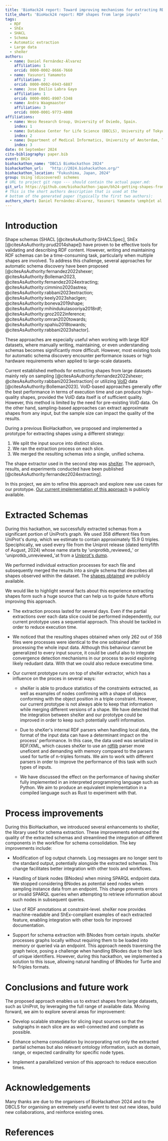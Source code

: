 ```yaml
---
title: 'BioHack24 report: Toward improving mechanisms for extracting RDF shapes from large inputs'
title_short: 'BioHack24 report: RDF shapes from large inputs'
tags:
  - RDF
  - ShEx
  - SHACL
  - Schema
  - Automatic extraction
  - Large data
  - sheXer
authors:
  - name: Daniel Fernández-Álvarez
    affiliation: 1
    orcid: 0000-0002-8666-7660
  - name: Yasunori Yamamoto
    affiliation: 2
    orcid: 0000-0002-6943-6887
  - name: Jose Emilio Labra Gayo
    affiliation: 1
    orcid: 0000-0001-8907-5348
  - name: Andra Waagmaaster
    affiliation: 3
    orcid: 0000-0001-9773-4008
affiliations:
  - name: Weso Research Group, University of Oviedo, Spain.
    index: 1
  - name: Database Center for Life Science (DBCLS), University of Tokyo Kashiwa-no-ha Campus Station Satellite 6F. 178-4-4 Wakashiba, Kashiwa-shi, Chiba, Japan.
    index: 2
  - name: Department of Medical Informatics, University of Amsterdam, The Netherlands.
    index: 3
date: 04 September 2024
cito-bibliography: paper.bib
event: BH24
biohackathon_name: "DBCLS BioHackathon 2024"
biohackathon_url:   "http://2024.biohackathon.org/"
biohackathon_location: "Fukushima, Japan, 2024"
group: Using (discovered) schemes
# URL to project git repo --- should contain the actual paper.md:
git_url: https://github.com/biohackathon-japan/bh24-getting-shapes-from-large-rdf-inputs
# This is the short authors description that is used at the
# bottom of the generated paper (typically the first two authors):
authors_short: Daniel Fernández-Álvarez, Yasunori Yamamoto \emph{et al.}
---
```



# Introduction



Shape schemas (SHACL [@citesAsAuthority:SHACLSpec], ShEx [@citesAsAuthority:prud2014shape]) have proven to be effective tools for validating and describing RDF content. However, writing and maintaining RDF schemas can be a time-consuming task, particularly when multiple shapes are involved. To address this challenge, several approaches for automatic schema discovery have been proposed [@citesAsAuthority:fernandez2022shexer; @citesAsAuthority:Bolleman2023, @citesAsAuthority:fernandez2024extracting; @citesAsAuthority:cimmino2020astrea; @citesAsAuthority:rabbani2023extraction; @citesAsAuthority:keely2023shaclgen; @citesAsAuthority:boneva2019shape; @citesAsAuthority:mihindukulasooriya2018rdf; @citesAsAuthority:groz2022inference; @citesAsAuthority:omran2020towards; @citesAsAuthority:spahiu2018towards; @citesAsAuthority:rabbani2023shactor]. 

These approaches are especially useful when working with large RDF datasets, where manually writing, maintaining, or even understanding schemas becomes significantly more difficult. However, most existing tools for automatic schema discovery encounter performance issues or high hardware requirements when applied to large-scale datasets.

Current established methods for extracting shapes from large datasets mainly rely on sampling [@citesAsAuthority:fernandez2022shexer; @citesAsAuthority:rabbani2023extraction] or utilizing [VoID](https://www.w3.org/TR/void/) data [@citesAsAuthority:Bolleman2023]. VoID-based approaches generally offer the best performance in terms of execution time and can produce high-quality shapes, provided the VoID data itself is of sufficient quality. However, this method is limited by the need for pre-existing VoID data. On the other hand, sampling-based approaches can extract approximate shapes from any input, but the sample size can impact the quality of the results.

During a previous BioHackathon, we proposed and implemented a prototype for extracting shapes using a different strategy:

1. We split the input source into distinct slices.
2. We ran the extraction process on each slice.
3. We merged the resulting schemas into a single, unified schema.

The shape extractor used in the second step was [sheXer](https://github.com/DaniFdezAlvarez/shexer). The approach, results, and experiments conducted have been published [@citesAsAuthority:fernandez2024extracting].


In this project, we aim to refine this approach and explore new use cases for our prototype. [Our current implementation of this approach](https://github.com/shex-consolidator/shex-consolidator) is publicly available. 


# Extracted Schemas

During this hackathon, we successfully extracted schemas from a significant portion of UniProt’s graph. We used 358 different files from UniProt's dump, which we estimate to contain approximately 15.9 G triples. Speciphically, we used every file from the Uniprot release (dated tentyfifth of August, 2024) whose name starts by 'uniprotkb_reviewed_' or 'uniprotkb_unreviewed_'at  from a [Uniprot's dump](https://rdfportal.org/download/uniprot/20240826/).


We performed individual extraction processes for each file and subsequently merged the results into a single schema that describes all shapes observed within the dataset. The [shapes obtained](https://github.com/biohackathon-japan/bh24-getting-shapes-from-large-rdf-inputs/blob/main/data/uniprotkb_consolidated_358.shex) are publicly available.

We would like to highlight several facts about this experience extracting shapes form such a huge source that can help us to guide future efforts improving this approach.

* The extraction process lasted for several days. Even if the partial extractions over each data slice could be performed independently, our current prototype uses a sequential approach. This should be tackled in order to reduce execution time.

* We noticed that the resulting shapes obtained when only 262 out of 358 files were processes were identical to the one sobtained after processing the whole input data. Although this behaviour cannot be generalized to every input source, it could be useful also to integrate convergence detection mechanisms in our process to avoid exploring likely redudant data. With that we could also reduce executime time. 

* Our current prototype runs on top of sheXer extractor, which has a  influence on the proces in several ways:
  
  * sheXer is able to produce statistics of the constraints extracted, as well as examples of nodes confirming with a shape of objecs conforming with the object position in a triple constraint. However, our current prototype is not always able to keep that information while merging different versions of a shape. We have detected that the integration between sheXer and our prototype could be improved in order to keep such potentially usefil information.
  
  * Due to sheXer's internal RDF parsers when handling local data, the format of the input data can have a determinant impact on the process' performance. In this case, the data used was serialized in RDF/XML, which causes sheXer to use an [rdflib](https://rdflib.readthedocs.io/en/stable/) parser more uneficent and demanding with memory compared to the parsers used for turtle of n-triples formats. We aim to work with different parsers in order to improve the performance of this task with such types of inputs.

  * We have discussed the effect on the performance of having sheXer fully implemented in an interpreted programming language such as Python. We aim to produce an equivalent implementation in a compiled language such as Rust to experiment with that.


# Process improvements

During this BioHackathon, we introduced several enhancements to sheXer, the library used for schema extraction. These improvements enhanced the quality of the extracted schemas and streamlined the integration of different components in the workflow for schema consolidation. The key improvements include:


* Modification of log output channels. Log messages are no longer sent to the standard output, potentially alongside the extracted schemas. This change facilitates better integration with other tools and workflows.

* Handling of blank nodes (BNodes) when mining SPARQL endpoint data. We stopped considering BNodes as potential seed nodes when sampling instance data from an endpoint. This change prevents errors or invalid SPARQL queries when attempting to retrieve information about such nodes in subsequent queries.

* Use of RDF annotations at constraint-level. sheXer now provides machine-readable and ShEx-compliant examples of each extracted feature, enabling integration with other tools for improved documentation.

* Support for schema extraction with BNodes from certain inputs. sheXer processes graphs locally without requiring them to be loaded into memory or queried via an endpoint. This approach needs traversing the graph twice, posing a challenge when handling BNodes due to their lack of unique identifiers. However, during this hackathon, we implemented a solution to this issue, allowing natural handling of BNodes for Turtle and N-Triples formats.



# Conclusions and future work

The proposed approach enables us to extract shapes from large datasets, such as UniProt, by leveraging the full range of available data. Moving forward, we aim to explore several areas for improvement:

* Develop scalable strategies for slicing input sources so that the subgraphs in each slice are as well-connected and complete as possible.

* Enhance schema consolidation by incorporating not only the extracted partial schemas but also relevant ontology information, such as domain, range, or expected cardinality for specific node types.

* Implement a parallelized version of this approach to reduce execution times.

# Acknowledgements

Many thanks are due to the organisers of BioHackathon 2024 and to the DBCLS for organising an extremely useful event to test out new ideas, build new collaborations, and reinforce existing ones.


# References

